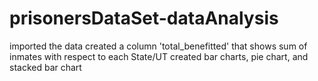 # prisonersDataSet-dataAnalysis
imported the data
created a column 'total_benefitted' that shows sum of inmates with respect to each State/UT
created bar charts, pie chart, and stacked bar chart
